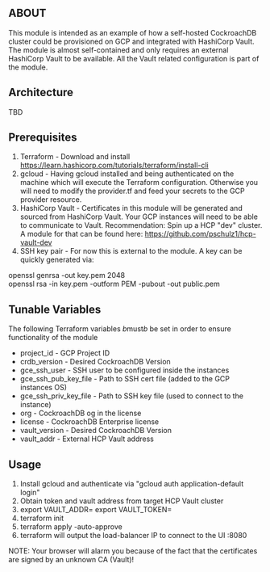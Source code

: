 ## ABOUT

This module is intended as an example of how a self-hosted CockroachDB cluster could be provisioned on GCP and integrated with HashiCorp Vault.
The module is almost self-contained and only requires an external HashiCorp Vault to be available. All the Vault related configuration is part of the module. 

## Architecture

TBD


## Prerequisites

1. Terraform - Download and install https://learn.hashicorp.com/tutorials/terraform/install-cli
2. gcloud - Having gcloud installed and being authenticated on the machine which will execute the Terraform configuration. Otherwise you will need to modify the provider.tf and feed your secrets to the GCP provider resource. 
3. HashiCorp Vault - Certificates in this module will be generated and sourced from HashiCorp Vault. Your GCP instances will need to be able to communicate to Vault. Recommendation: Spin up a HCP "dev" cluster. A module for that can be found here: https://github.com/pschulz1/hcp-vault-dev
4. SSH key pair - For now this is external to the module. A key can be quickly generated via:

openssl genrsa -out key.pem 2048<br/>
openssl rsa -in key.pem -outform PEM -pubout -out public.pem

## Tunable Variables

The following Terraform variables *b*must*b* be set in order to ensure functionality of the module

* project_id - GCP Project ID
* crdb_version - Desired CockroachDB Version
* gce_ssh_user - SSH user to be configured inside the instances
* gce_ssh_pub_key_file - Path to SSH cert file (added to the GCP instances OS)
* gce_ssh_priv_key_file - Path to SSH key file (used to connect to the instance)
* org - CockroachDB og in the license
* license - CockroachDB Enterprise license
* vault_version - Desired CockroachDB Version
* vault_addr - External HCP Vault address

## Usage

1. Install gcloud and authenticate via "gcloud auth application-default login" 
2. Obtain token and vault address from target HCP Vault cluster
3. export VAULT_ADDR=<public or internally on GCP available>
   export VAULT_TOKEN=<TOKEN>
4. terraform init
5. terraform apply -auto-approve
6. terraform will output the load-balancer IP to connect to the UI <IP>:8080

NOTE: Your browser will alarm you because of the fact that the certificates are signed by an unknown CA (Vault)!
